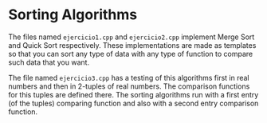 # Sorting Algorithms

The files named `ejercicio1.cpp` and `ejercicio2.cpp` implement Merge Sort and Quick Sort respectively. These implementations are made as templates so that you can sort any type of data
with any type of function to compare such data that you want.

The file named `ejercicio3.cpp` has a testing of this algorithms first in real numbers and then in 2-tuples of real numbers. The comparison functions for this tuples are defined there. The 
sorting algorithms run with a first entry (of the tuples) comparing function and also with a second entry comparison function.
